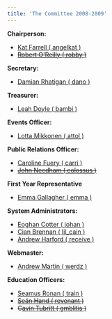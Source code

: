 ```yaml
---
title: 'The Committee 2008-2009'
---
```


<span>**Chairperson:**</span>

*   [Kat Farrell ( angelkat )](../../about/contact/angelkat)
*   [<span style="text-decoration: line-through;">Robert O'Reilly ( robby )</span>](../../about/contact/robby)

<span>**Secretary:**</span>

*   [Damian Rhatigan ( dano )](../../about/contact/dano)

<span>**Treasurer:**</span>

*   [Leah Doyle ( bambi )](../../about/contact/bambi)

<span>**Events Officer:**</span>

*   [Lotta Mikkonen ( attol )](../../about/contact/attol)

<span>**Public Relations Officer:**</span>

*   [Caroline Fuery ( carri )](../../about/contact/carri)
*   [<span style="text-decoration: line-through;">John Needham ( colossus )</span>](../../about/contact/colossus)

<span>**First Year Representative**</span>

*   [Emma Gallagher ( emma )](../../about/contact/emma)

<span>**System Administrators:**</span>

*   [Eoghan Cotter ( johan )](../../about/contact/johan)
*   [Cian Brennan ( lil_cain )](../../about/contact/lil_cain)
*   [Andrew Harford ( receive )](../../about/contact/receive)

<span>**Webmaster:**</span>

*   [Andrew Martin ( werdz )](../../about/contact/werdz)

<span>**Education Officers:**</span>

*   [Seamus Ronan ( train )](../../about/contact/train)
*   [<span style="text-decoration: line-through;">Seán Hand ( revenant )</span>](../../about/contact/revenant)
*   <span style="text-decoration: line-through;">G[avin Tubritt ( gmblitis )](../../about/contact/gmblitis)</span>